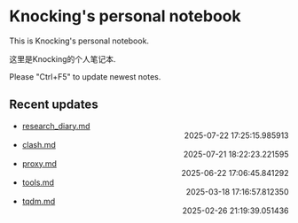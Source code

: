 
# Knocking's personal notebook

This is Knocking's personal notebook.

这里是Knocking的个人笔记本.

Please "Ctrl+F5" to update newest notes.

## Recent updates
- [research_diary.md](papers/research_diary/) <div style="text-align: right">2025-07-22 17:25:15.985913</div>
- [clash.md](Web/clash/) <div style="text-align: right">2025-07-21 18:22:23.221595</div>
- [proxy.md](docker/proxy/) <div style="text-align: right">2025-06-22 17:06:45.841292</div>
- [tools.md](papers/tools/) <div style="text-align: right">2025-03-18 17:16:57.812350</div>
- [tqdm.md](python/tqdm/) <div style="text-align: right">2025-02-26 21:19:39.051436</div>
